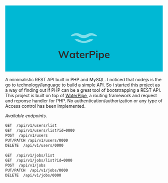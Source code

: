 <p align="center">
<a alt="thumbnail" href="https://github.com/ElementaryFramework/WaterPipe"><img src="./assets/banner.png" ></a>
</p>

A minimalistic REST API built in PHP and MySQL. I noticed that nodejs is the go to technology/language to build a simple API. So i started this project as a way of finding out if PHP can be a great tool of bootstrapping a REST API. This project is built on top of [WaterPipe](https://github.com/ElementaryFramework/WaterPipe), a routing framework and request and reponse handler for PHP.
No authentication/authorization or any type of Access control has been implemented.

*Available endpoints.*
````
GET  /api/v1/users/list
GET  /api/v1/users/list?id=0000
POST  /api/v1/users
PUT/PATCH /api/v1/users/0000
DELETE  /api/v1/users/0000

GET  /api/v1/jobs/list
GET  /api/v1/jobs/list?id=0000
POST  /api/v1/jobs
PUT/PATCH  /api/v1/jobs/0000
DELETE  /api/v1/jobs/0000

